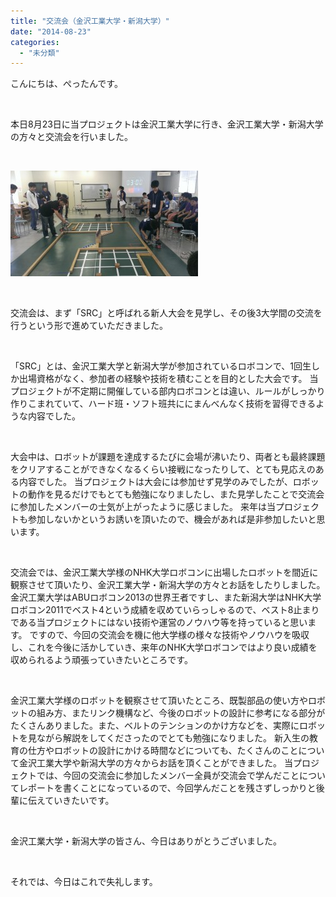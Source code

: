 ```yaml
---
title: "交流会（金沢工業大学・新潟大学）"
date: "2014-08-23"
categories: 
  - "未分類"
---
```


こんにちは、ぺったんです。

 

本日8月23日に当プロジェクトは金沢工業大学に行き、金沢工業大学・新潟大学の方々と交流会を行いました。

 

[![IMAG0826](images/IMAG0826-300x169.jpg)](http://www.fortefibre.net/blog/wp-content/uploads/2014/08/IMAG0826.jpg)

 

交流会は、まず「SRC」と呼ばれる新人大会を見学し、その後3大学間の交流を行うという形で進めていただきました。

 

「SRC」とは、金沢工業大学と新潟大学が参加されているロボコンで、1回生しか出場資格がなく、参加者の経験や技術を積むことを目的とした大会です。 当プロジェクトが不定期に開催している部内ロボコンとは違い、ルールがしっかり作りこまれていて、ハード班・ソフト班共ににまんべんなく技術を習得できるような内容でした。

 

大会中は、ロボットが課題を達成するたびに会場が沸いたり、両者とも最終課題をクリアすることができなくなるくらい接戦になったりして、とても見応えのある内容でした。 当プロジェクトは大会には参加せず見学のみでしたが、ロボットの動作を見るだけでもとても勉強になりましたし、また見学したことで交流会に参加したメンバーの士気が上がったように感じました。 来年は当プロジェクトも参加しないかというお誘いを頂いたので、機会があれば是非参加したいと思います。

 

交流会では、金沢工業大学様のNHK大学ロボコンに出場したロボットを間近に観察させて頂いたり、金沢工業大学・新潟大学の方々とお話をしたりしました。 金沢工業大学はABUロボコン2013の世界王者ですし、また新潟大学はNHK大学ロボコン2011でベスト4という成績を収めていらっしゃるので、ベスト8止まりである当プロジェクトにはない技術や運営のノウハウ等を持っていると思います。 ですので、今回の交流会を機に他大学様の様々な技術やノウハウを吸収し、これを今後に活かしていき、来年のNHK大学ロボコンではより良い成績を収められるよう頑張っていきたいところです。

 

金沢工業大学様のロボットを観察させて頂いたところ、既製部品の使い方やロボットの組み方、またリンク機構など、今後のロボットの設計に参考になる部分がたくさんありました。また、ベルトのテンションのかけ方などを、実際にロボットを見ながら解説をしてくださったのでとても勉強になりました。 新入生の教育の仕方やロボットの設計にかける時間などについても、たくさんのことについて金沢工業大学や新潟大学の方々からお話を頂くことができました。 当プロジェクトでは、今回の交流会に参加したメンバー全員が交流会で学んだことについてレポートを書くことになっているので、今回学んだことを残さずしっかりと後輩に伝えていきたいです。

 

金沢工業大学・新潟大学の皆さん、今日はありがとうございました。

 

それでは、今日はこれで失礼します。
